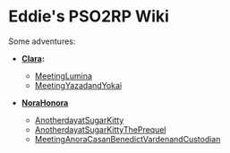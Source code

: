 # Eddie's PSO2RP Wiki

Some adventures:
- **[Clara](PSO2RP/Characters/Clara.md):**
	- [MeetingLumina](PSO2RP/Adventures/Clara/MeetingLumina.md)
	- [MeetingYazadandYokai](PSO2RP/Adventures/Clara/MeetingYazadandYokai.md)

- **[NoraHonora](PSO2RP/Characters/NoraHonora.md)**
	- [AnotherdayatSugarKitty](PSO2RP/Adventures/Nora/AnotherdayatSugarKitty.md)
	- [AnotherdayatSugarKittyThePrequel](PSO2RP/Adventures/Nora/AnotherdayatSugarKittyThePrequel.md)
	- [MeetingAnoraCasanBenedictVardenandCustodian](PSO2RP/Adventures/Nora/MeetingAnoraCasanBenedictVardenandCustodian.md)